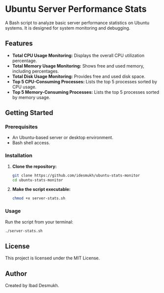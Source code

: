 # Ubuntu Server Performance Stats

A Bash script to analyze basic server performance statistics on Ubuntu systems. It is designed for system monitoring and debugging.

## Features

- **Total CPU Usage Monitoring:** Displays the overall CPU utilization percentage.
- **Total Memory Usage Monitoring:** Shows free and used memory, including percentages.
- **Total Disk Usage Monitoring:** Provides free and used disk space.
- **Top 5 CPU-Consuming Processes:** Lists the top 5 processes sorted by CPU usage.
- **Top 5 Memory-Consuming Processes:** Lists the top 5 processes sorted by memory usage.

## Getting Started

### Prerequisites

- An Ubuntu-based server or desktop environment.
- Bash shell access.

### Installation

1.  **Clone the repository:**
    ```bash
    git clone https://github.com/idesmukh/ubuntu-stats-monitor
    cd ubuntu-stats-monitor
    ```

2.  **Make the script executable:**
    ```bash
    chmod +x server-stats.sh
    ```

### Usage

Run the script from your terminal:

```bash
./server-stats.sh
```

## License

This project is licensed under the MIT License.

## Author

Created by Ibad Desmukh.
